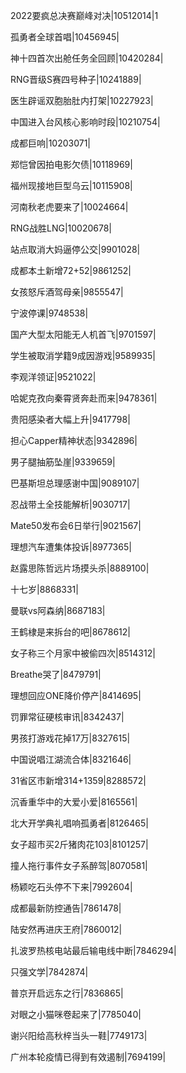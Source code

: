 2022要疯总决赛巅峰对决|10512014|1

孤勇者全球首唱|10456945|

神十四首次出舱任务全回顾|10420284|

RNG晋级S赛四号种子|10241889|

医生辟谣双胞胎肚内打架|10227923|

中国进入台风核心影响时段|10210754|

成都巨响|10203071|

郑恺曾因拍电影欠债|10118969|

福州现接地巨型乌云|10115908|

河南秋老虎要来了|10024664|

RNG战胜LNG|10020678|

站点取消大妈逼停公交|9901028|

成都本土新增72+52|9861252|

女孩怒斥酒驾母亲|9855547|

宁波停课|9748538|

国产大型太阳能无人机首飞|9701597|

学生被取消学籍9成因游戏|9589935|

李观洋领证|9521022|

哈妮克孜向秦霄贤奔赴而来|9478361|

贵阳感染者大幅上升|9417798|

担心Capper精神状态|9342896|

男子腿抽筋坠崖|9339659|

巴基斯坦总理感谢中国|9089107|

忍战带土全技能解析|9030717|

Mate50发布会6日举行|9021567|

理想汽车遭集体投诉|8977365|

赵露思陈哲远片场摸头杀|8889100|

十七岁|8868331|

曼联vs阿森纳|8687183|

王鹤棣是来拆台的吧|8678612|

女子称三个月家中被偷四次|8514312|

Breathe哭了|8479791|

理想回应ONE降价停产|8414695|

罚罪常征硬核审讯|8342437|

男孩打游戏花掉17万|8327615|

中国说唱江湖流合体|8321646|

31省区市新增314+1359|8288572|

沉香重华中的大爱小爱|8165561|

北大开学典礼唱响孤勇者|8126465|

女子超市买2斤猪肉花103|8101257|

撞人拖行事件女子系醉驾|8070581|

杨颖吃石头停不下来|7992604|

成都最新防控通告|7861478|

陆安然再进庆王府|7860012|

扎波罗热核电站最后输电线中断|7846294|

只强文学|7842874|

普京开启远东之行|7836865|

对眼之小猫咪卷起来了|7785040|

谢兴阳给高秋梓当头一鞋|7749173|

广州本轮疫情已得到有效遏制|7694199|


